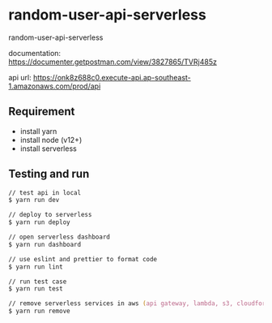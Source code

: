 # random-user-api-serverless

random-user-api-serverless

documentation: <https://documenter.getpostman.com/view/3827865/TVRj485z>

api url: <https://onk8z688c0.execute-api.ap-southeast-1.amazonaws.com/prod/api>

## Requirement

- install yarn
- install node (v12+)
- install serverless

## Testing and run

```zsh
// test api in local
$ yarn run dev

// deploy to serverless
$ yarn run deploy

// open serverless dashboard
$ yarn run dashboard

// use eslint and prettier to format code
$ yarn run lint

// run test case
$ yarn run test

// remove serverless services in aws (api gateway, lambda, s3, cloudformation)
$ yarn run remove
```
